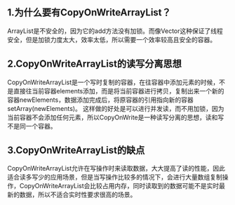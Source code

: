 ## 1.为什么要有CopyOnWriteArrayList？

ArrayList是不安全的，因为它的add方法没有加锁。而像Vector这种保证了线程安全，但是加锁力度太大，效率太低，所以需要一个效率较高且安全的容器。

## 2.CopyOnWriteArrayList的读写分离思想

CopyOnWriteArrayList是一个写时复制的容器，在往容器中添加元素的时候，不是直接往当前容器elements添加，而是将当前容器进行拷贝，复制出来一个新的容器newElements，数据添加完成后，将原容器的引用指向新的容器setArray(newElements)。
这样做的好处是可以进行并发读，而不用加锁，因为当前容器不会添加任何元素，所以CopyOnWrite是一种读写分离的思想，读和写不是同一个容器。

## 3.CopyOnWriteArrayList的缺点

CopyOnWriteArrayList允许在写操作时来读取数据，大大提高了读的性能，因此适合读多写少的应用场景，但是当写操作比较多的情况下，会进行大量数组复制操作，CopyOnWriteArrayList会比较占用内存，同时读取到的数据可能不是实时最新的数据，所以不适合实时性要求很高的场景。

